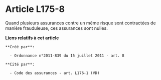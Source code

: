 # Article L175-8

Quand plusieurs assurances contre un même risque sont contractées de manière frauduleuse, ces assurances sont nulles.

**Liens relatifs à cet article**

	**Créé par**:

	  - Ordonnance n°2011-839 du 15 juillet 2011 - art. 8

	**Cité par**:

	  - Code des assurances - art. L176-1 (VD)
